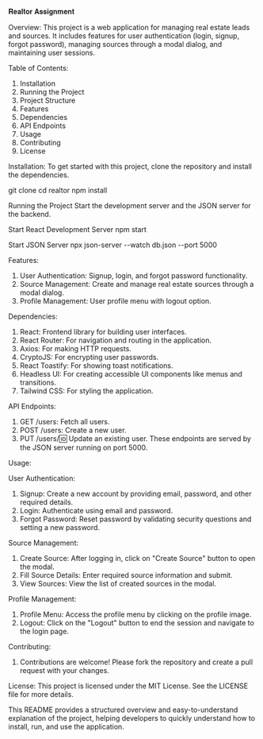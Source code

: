  𝐑𝐞𝐚𝐥𝐭𝐨𝐫 𝐀𝐬𝐬𝐢𝐠𝐧𝐦𝐞𝐧𝐭

Overview:
This project is a web application for managing real estate leads and sources. It includes features for user authentication (login, signup, forgot password), managing sources through a modal dialog, and maintaining user sessions.

Table of Contents:
1) Installation
2) Running the Project
3) Project Structure
4) Features
5) Dependencies
6) API Endpoints
7) Usage
8) Contributing
9) License

Installation:
To get started with this project, clone the repository and install the dependencies.

git clone <repository-url>
cd realtor
npm install

Running the Project
Start the development server and the JSON server for the backend.

Start React Development Server
npm start

Start JSON Server
npx json-server --watch db.json --port 5000


Features:
1) User Authentication: Signup, login, and forgot password functionality.
2) Source Management: Create and manage real estate sources through a modal dialog.
3) Profile Management: User profile menu with logout option.

Dependencies:
1) React: Frontend library for building user interfaces.
2) React Router: For navigation and routing in the application.
3) Axios: For making HTTP requests.
4) CryptoJS: For encrypting user passwords.
5) React Toastify: For showing toast notifications.
6) Headless UI: For creating accessible UI components like menus and transitions.
7) Tailwind CSS: For styling the application.

API Endpoints:
1) GET /users: Fetch all users.
2) POST /users: Create a new user.
3) PUT /users/:id: Update an existing user.
These endpoints are served by the JSON server running on port 5000.

Usage:

User Authentication:
1) Signup: Create a new account by providing email, password, and other required details.
2) Login: Authenticate using email and password.
3) Forgot Password: Reset password by validating security questions and setting a new password.

Source Management:
1) Create Source: After logging in, click on "Create Source" button to open the modal.
2) Fill Source Details: Enter required source information and submit.
3) View Sources: View the list of created sources in the modal.

Profile Management:
1) Profile Menu: Access the profile menu by clicking on the profile image.
2) Logout: Click on the "Logout" button to end the session and navigate to the login page.
   
Contributing:
1) Contributions are welcome! Please fork the repository and create a pull request with your changes.

License:
This project is licensed under the MIT License. See the LICENSE file for more details.

This README provides a structured overview and easy-to-understand explanation of the project, helping developers to quickly understand how to install, run, and use the application.
